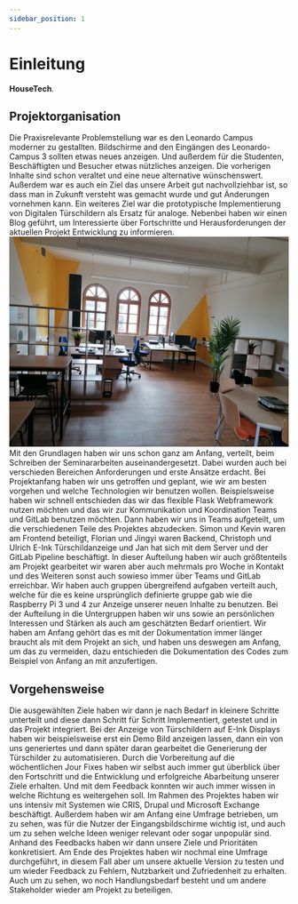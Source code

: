 ```yaml
---
sidebar_position: 1
---
```


# Einleitung

**HouseTech**.


## Projektorganisation
Die Praxisrelevante Problemstellung war es den Leonardo Campus moderner zu gestallten. Bildschirme and den Eingängen des Leonardo-Campus 3 sollten etwas neues anzeigen. Und außerdem für die Studenten, Beschäftigten und Besucher etwas nützliches anzeigen. Die vorherigen Inhalte sind schon veraltet und eine neue alternative wünschenswert. Außerdem war es auch ein Ziel das unsere Arbeit gut nachvollziehbar ist, so dass man in Zukunft versteht was gemacht wurde und gut Änderungen vornehmen kann.
Ein weiteres Ziel war die prototypische Implementierung von Digitalen Türschildern als Ersatz für analoge. 
Nebenbei haben wir einen Blog geführt, um Interessierte über Fortschritte und Herausforderungen der aktuellen Projekt Entwicklung zu informieren.
![SeminarRaum](./lcpjraum.jpg)
Mit den Grundlagen haben wir uns schon ganz am Anfang, verteilt, beim Schreiben der Seminararbeiten auseinandergesetzt. Dabei wurden auch bei verschieden Bereichen Anforderungen und erste Ansätze erdacht. Bei Projektanfang haben wir uns getroffen und geplant, wie wir am besten vorgehen und welche Technologien wir benutzen wollen. Beispielsweise haben wir schnell entschieden das wir das flexible Flask Webframework nutzen möchten und das wir zur Kommunikation und Koordination Teams und GitLab benutzen möchten. 
Dann haben wir uns in Teams aufgeteilt, um die verschiedenen Teile des Projektes abzudecken.
Simon und Kevin waren am Frontend beteiligt, Florian und Jingyi waren Backend, Christoph und Ulrich E-Ink Türschildanzeige und Jan hat sich mit dem Server und der GitLab Pipeline beschäftigt. In dieser Aufteilung haben wir auch größtenteils am Projekt gearbeitet wir waren aber auch mehrmals pro Woche in Kontakt und des Weiteren sonst auch sowieso immer über Teams und GitLab erreichbar. Wir haben auch gruppen übergreifend aufgaben verteilt auch, welche für die es keine ursprünglich definierte gruppe gab wie die Raspberry Pi 3 und 4 zur Anzeige unserer neuen Inhalte zu benutzen. Bei der Aufteilung in die Untergruppen haben wir uns sowie an persönlichen Interessen und Stärken als auch am geschätzten Bedarf orientiert.
Wir haben am Anfang gehört das es mit der Dokumentation immer länger braucht als mit dem Projekt an sich, und haben uns deswegen am Anfang, um das zu vermeiden, dazu entschieden die Dokumentation des Codes zum Beispiel von Anfang an mit anzufertigen.

## Vorgehensweise
Die ausgewählten Ziele haben wir dann je nach Bedarf in kleinere Schritte unterteilt und diese dann Schritt für Schritt Implementiert, getestet und in das Projekt integriert. Bei der Anzeige von Türschildern auf E-Ink Displays haben wir beispielsweise erst ein Demo Bild anzeigen lassen, dann ein von uns generiertes und dann später daran gearbeitet die Generierung der Türschilder zu automatisieren.
Durch die Vorbereitung auf die wöchentlichen Jour Fixes haben wir selbst auch immer gut überblick über den Fortschritt und die Entwicklung und erfolgreiche Abarbeitung unserer Ziele erhalten. Und mit dem Feedback konnten wir auch immer wissen in welche Richtung es weitergehen soll. 
Im Rahmen des Projektes haben wir uns intensiv mit Systemen wie CRIS, Drupal und Microsoft Exchange beschäftigt.
Außerdem haben wir am Anfang eine Umfrage betrieben, um zu sehen, was für die Nutzer der Eingangsbildschirme wichtig ist, und auch um zu sehen welche Ideen weniger relevant oder sogar unpopulär sind. Anhand des Feedbacks haben wir dann unsere Ziele und Prioritäten konkretisiert. 
Am Ende des Projektes haben wir nochmal eine Umfrage durchgeführt, in diesem Fall aber um unsere aktuelle Version zu testen und um wieder Feedback zu Fehlern, Nutzbarkeit und Zufriedenheit zu erhalten. Auch um zu sehen, wo noch Handlungsbedarf besteht und um andere Stakeholder wieder am Projekt zu beteiligen.

